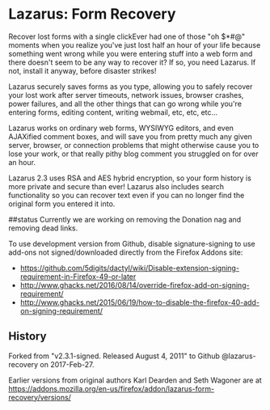 # Lazarus: Form Recovery

Recover lost forms with a single clickEver had one of those "oh $*#@" moments when you realize you've just lost half an hour of your life because something went wrong while you were entering stuff into a web form and there doesn't seem to be any way to recover it? If so, you need Lazarus. If not, install it anyway, before disaster strikes!

Lazarus securely saves forms as you type, allowing you to safely recover your lost work after server timeouts, network issues, browser crashes, power failures, and all the other things that can go wrong while you're entering forms, editing content, writing webmail, etc, etc, etc...

Lazarus works on ordinary web forms, WYSIWYG editors, and even AJAXified comment boxes, and will save you from pretty much any given server, browser, or connection problems that might otherwise cause you to lose your work, or that really pithy blog comment you struggled on for over an hour.

Lazarus 2.3 uses RSA and AES hybrid encryption, so your form history is more private and secure than ever! Lazarus also includes search functionality so you can recover text even if you can no longer find the original form you entered it into.

##status
Currently we are working on removing the  Donation nag and removing dead links.

To use development version from Github, disable signature-signing to use add-ons not signed/downloaded directly from the Firefox Addons site:

- https://github.com/5digits/dactyl/wiki/Disable-extension-signing-requirement-in-Firefox-49-or-later
- http://www.ghacks.net/2016/08/14/override-firefox-add-on-signing-requirement/
- http://www.ghacks.net/2015/06/19/how-to-disable-the-firefox-40-add-on-signing-requirement/


## History
Forked from "v2.3.1-signed. Released August 4, 2011" to Github @lazarus-recovery on 2017-Feb-27.

Earlier versions from original authors Karl Dearden and Seth Wagoner are at
https://addons.mozilla.org/en-us/firefox/addon/lazarus-form-recovery/versions/
